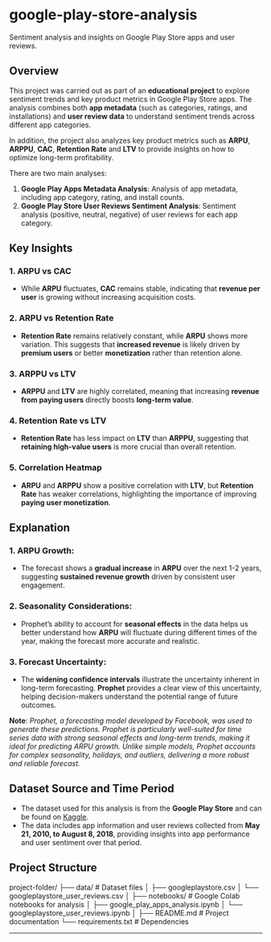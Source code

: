 # google-play-store-analysis
Sentiment analysis and insights on Google Play Store apps and user reviews.

## Overview
This project was carried out as part of an **educational project** to explore sentiment trends and key product metrics in Google Play Store apps. The analysis combines both **app metadata** (such as categories, ratings, and installations) and **user review data** to understand sentiment trends across different app categories.

In addition, the project also analyzes key product metrics such as **ARPU**, **ARPPU**, **CAC**, **Retention Rate** and **LTV** to provide insights on how to optimize long-term profitability.

There are two main analyses:
1. **Google Play Apps Metadata Analysis**: Analysis of app metadata, including app category, rating, and install counts.
2. **Google Play Store User Reviews Sentiment Analysis**: Sentiment analysis (positive, neutral, negative) of user reviews for each app category.

## Key Insights

### 1. **ARPU vs CAC**
   - While **ARPU** fluctuates, **CAC** remains stable, indicating that **revenue per user** is growing without increasing acquisition costs.

### 2. **ARPU vs Retention Rate**
   - **Retention Rate** remains relatively constant, while **ARPU** shows more variation. This suggests that **increased revenue** is likely driven by **premium users** or better **monetization** rather than retention alone.

### 3. **ARPPU vs LTV**
   - **ARPPU** and **LTV** are highly correlated, meaning that increasing **revenue from paying users** directly boosts **long-term value**.

### 4. **Retention Rate vs LTV**
   - **Retention Rate** has less impact on **LTV** than **ARPPU**, suggesting that **retaining high-value users** is more crucial than overall retention.

### 5. **Correlation Heatmap**
   - **ARPU** and **ARPPU** show a positive correlation with **LTV**, but **Retention Rate** has weaker correlations, highlighting the importance of improving **paying user monetization**.

## Explanation

### 1. **ARPU Growth**:
   - The forecast shows a **gradual increase** in **ARPU** over the next 1-2 years, suggesting **sustained revenue growth** driven by consistent user engagement.

### 2. **Seasonality Considerations**:
   - Prophet’s ability to account for **seasonal effects** in the data helps us better understand how **ARPU** will fluctuate during different times of the year, making the forecast more accurate and realistic.

### 3. **Forecast Uncertainty**:
   - The **widening confidence intervals** illustrate the uncertainty inherent in long-term forecasting. **Prophet** provides a clear view of this uncertainty, helping decision-makers understand the potential range of future outcomes.

**Note**: *Prophet, a forecasting model developed by Facebook, was used to generate these predictions. Prophet is particularly well-suited for time series data with strong seasonal effects and long-term trends, making it ideal for predicting ARPU growth. Unlike simple models, Prophet accounts for complex seasonality, holidays, and outliers, delivering a more robust and reliable forecast.*

## Dataset Source and Time Period
- The dataset used for this analysis is from the **Google Play Store** and can be found on [Kaggle](https://www.kaggle.com/datasets/lava18/google-play-store-apps).
- The data includes app information and user reviews collected from **May 21, 2010, to August 8, 2018**, providing insights into app performance and user sentiment over that period.

## Project Structure


project-folder/
├── data/ # Dataset files
│ ├── googleplaystore.csv
│ └── googleplaystore_user_reviews.csv
│
├── notebooks/ # Google Colab notebooks for analysis
│ ├── google_play_apps_analysis.ipynb
│ └── googleplaystore_user_reviews.ipynb
│
├── README.md # Project documentation
└── requirements.txt # Dependencies


---
